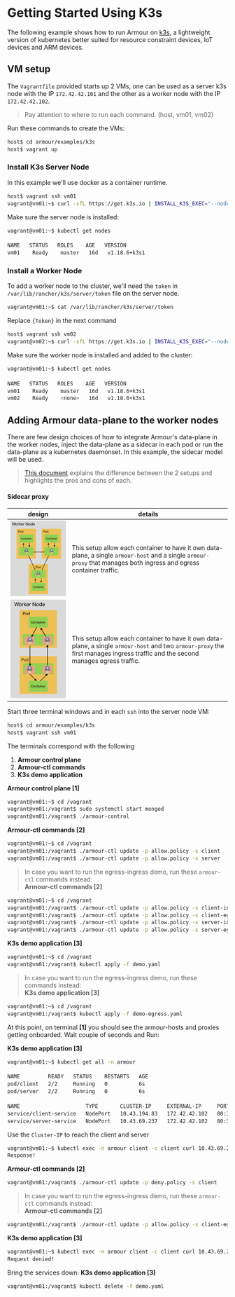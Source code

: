 Getting Started Using K3s
=========================

The following example shows how to run Armour on [k3s](https://k3s.io), a lightweight version of kubernetes better suited for resource constraint devices, IoT devices and ARM devices. 

## VM setup

The `Vagrantfile` provided starts up 2 VMs, one can be used as a server k3s node with the IP `172.42.42.101` and the other as a worker node with the IP `172.42.42.102`.
> Pay attention to where to run each command. (host, vm01, vm02)

Run these commands to create the VMs:

 ```sh
 host$ cd armour/examples/k3s
 host$ vagrant up
 ```

### Install K3s Server Node

In this example we'll use docker as a container runtime.

 ```sh
 host$ vagrant ssh vm01
 vagrant@vm01:~$ curl -sfL https://get.k3s.io | INSTALL_K3S_EXEC="--node-ip=172.42.42.101 --flannel-iface=enp0s8 --write-kubeconfig-mode=644" sh -s - --docker
 ```
Make sure the server node is installed:

 ```sh
 vagrant@vm01:~$ kubectl get nodes
 
 NAME   STATUS   ROLES    AGE   VERSION
vm01   	Ready    master   16d   v1.18.6+k3s1
 ```
 
### Install a Worker Node

To add a worker node to the cluster, we'll need the `token`  in `/var/lib/rancher/k3s/server/token` file on the server node.

 ```sh
 vagrant@vm01:~$ cat /var/lib/rancher/k3s/server/token
 ```
Replace `{Token}` in the next command

```sh
host$ vagrant ssh vm02
vagrant@vm02:~$ curl -sfL https://get.k3s.io | INSTALL_K3S_EXEC="--node-ip=172.42.42.101 --flannel-iface=enp0s8" K3S_URL="https://172.42.42.102:6443" K3S_TOKEN="{Token}" sh -s - --docker
``` 
 
Make sure the worker node is installed and added to the cluster:

 ```sh
 vagrant@vm01:~$ kubectl get nodes
 
 NAME  	STATUS   ROLES    AGE   VERSION
vm01   	Ready    master   16d   v1.18.6+k3s1
vm02   	Ready    <none>   16d   v1.18.6+k3s1
 ```


## Adding Armour data-plane to the worker nodes

There are few design choices of how to integrate Armour's data-plane in the worker nodes, inject the data-plane as a sidecar in each pod or run the data-plane as a kubernetes daemonset. In this example, the sidecar model will be used.
> [This document](https://wecode.wepay.com/posts/scds-battle-of-containerization) explains the difference between the 2 setups and highlights the pros and cons of each.

#### Sidecar proxy

| design         |   details  |
---------------|----------------------
|<img src="pictures/sidecar.png" width="350"/>    |   This setup allow each container to have it own data-plane, a single `armour-host` and a single `armour-proxy` that manages both ingress and egress container traffic.   |
|<img src="pictures/sidecar-egress.png" width="350"/>    |   This setup allow each container to have it own data-plane, a single `armour-host` and two `armour-proxy` the first manages ingress traffic and the second manages egress traffic.   |


 Start three terminal windows and in each `ssh` into the server node VM:

```sh
host$ cd armour/examples/k3s
host$ vagrant ssh vm01
```

The terminals correspond with the following
	
   1. **Armour control plane**
   1. **Armour-ctl commands**
   1. **K3s demo application**


**Armour control plane [1]**

 ```sh
 vagrant@vm01:~$ cd /vagrant
 vagrant@vm01:/vagrant$ sudo systemctl start mongod
 vagrant@vm01:/vagrant$ ./armour-control
 ```
**Armour-ctl commands [2]**

 ```sh
 vagrant@vm01:~$ cd /vagrant
 vagrant@vm01:/vagrant$ ./armour-ctl update -p allow.policy -s client
 vagrant@vm01:/vagrant$ ./armour-ctl update -p allow.policy -s server
 ```
 > In case you want to run the egress-ingress demo, run these `armour-ctl` commands instead:  
 **Armour-ctl commands [2]**
 >
 ```sh
 vagrant@vm01:~$ cd /vagrant 
 vagrant@vm01:/vagrant$ ./armour-ctl update -p allow.policy -s client-in
 vagrant@vm01:/vagrant$ ./armour-ctl update -p allow.policy -s client-eg
 vagrant@vm01:/vagrant$ ./armour-ctl update -p allow.policy -s server-in
 vagrant@vm01:/vagrant$ ./armour-ctl update -p allow.policy -s server-eg
 ```

**K3s demo application [3]**

 ```sh
 vagrant@vm01:~$ cd /vagrant
 vagrant@vm01:/vagrant$ kubectl apply -f demo.yaml
 ```
  > In case you want to run the egress-ingress demo, run these commands instead:  
 **K3s demo application [3]**
 >
  ```sh
 vagrant@vm01:~$ cd /vagrant
 vagrant@vm01:/vagrant$ kubectl apply -f demo-egress.yaml
  ```
 
 At this point, on terminal **[1]** you should see the armour-hosts and proxies getting onboarded. Wait couple of seconds and Run:
 
 **K3s demo application [3]**

 ```sh
 vagrant@vm01:~$ kubectl get all -n armour
 
NAME         READY   STATUS    RESTARTS   AGE
pod/client   2/2     Running   0          6s
pod/server   2/2     Running   0          6s

NAME                     TYPE       CLUSTER-IP     EXTERNAL-IP     PORT(S)                        AGE
service/client-service   NodePort   10.43.194.83   172.42.42.102   80:31124/TCP,32001:32001/TCP   6s
service/server-service   NodePort   10.43.69.237   172.42.42.102   80:31237/TCP,32000:32000/TCP   6s
 ```
 Use the `Cluster-IP` to reach the client and server
 
 ```sh
 vagrant@vm01:~$ kubectl exec -n armour client -c client curl 10.43.69.237
Response!
 ```
 
 **Armour-ctl commands [2]**

 ```sh
 vagrant@vm01:/vagrant$ ./armour-ctl update -p deny.policy -s client
 ```
  > In case you want to run the egress-ingress demo, run these `armour-ctl` commands instead:  
 **Armour-ctl commands [2]**
 >
 ```sh
 vagrant@vm01:/vagrant$ ./armour-ctl update -p allow.policy -s client-eg
 ```
 
  **K3s demo application [3]**

 ```sh
 vagrant@vm01:~$ kubectl exec -n armour client -c client curl 10.43.69.237
Request denied!
 ```
 
 Bring the services down:
 **K3s demo application [3]**

 ```sh
 vagrant@vm01:/vagrant$ kubectl delete -f demo.yaml
 ```